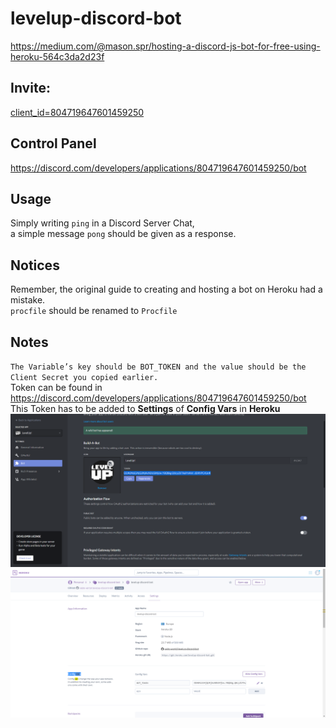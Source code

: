 # levelup-discord-bot
https://medium.com/@mason.spr/hosting-a-discord-js-bot-for-free-using-heroku-564c3da2d23f

## Invite:
<a href="https://discord.com/oauth2/authorize?client_id=804719647601459250&scope=bot&permissions=0">client_id=804719647601459250</a>



## Control Panel
https://discord.com/developers/applications/804719647601459250/bot

## Usage
Simply writing `ping` in a Discord Server Chat,   
a simple message `pong` should be given as a response.  


## Notices
Remember, the original guide to creating and hosting a bot on Heroku had a mistake.  
`procfile` should be renamed to `Procfile`  




## Notes
`The Variable’s key should be BOT_TOKEN and the
 value should be the Client Secret you copied earlier.`  
Token can be found in https://discord.com/developers/applications/804719647601459250/bot  
This Token has to be added to **Settings** of **Config Vars** in **Heroku**  
![Token can be found in ](./Note1.png)
![Heroku Settings Tab](./Note2.png)
